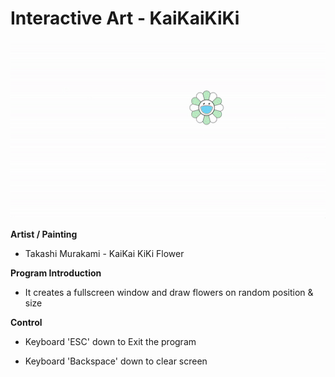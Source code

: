 # Interactive Art - KaiKaiKiKi
![Preview](kaikaikiki.gif)

__Artist / Painting__

* Takashi Murakami - KaiKai KiKi Flower

__Program Introduction__

* It creates a fullscreen window and draw flowers on random position & size

__Control__

* Keyboard 'ESC' down to Exit the program

* Keyboard 'Backspace' down to clear screen

